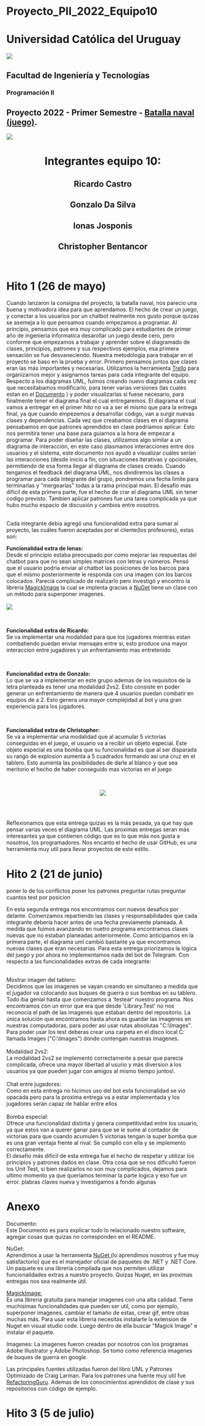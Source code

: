 # Proyecto_PII_2022_Equipo10

# Universidad Católica del Uruguay
<img src="https://ucu.edu.uy/sites/all/themes/univer/logo.png">

## Facultad de Ingeniería y Tecnologías
### Programación II

## Proyecto 2022 - Primer Semestre - [Batalla naval (juego)](https://es.wikipedia.org/wiki/Batalla_naval_(juego)).

<img src= "Docs\batallaV2.png">


<br> 
<center><h1> Integrantes equipo 10:</h1>
<h2>Ricardo Castro</h3>
<h2>Gonzalo Da Silva</h3>
<h2>Ionas Josponis</h3>
<h2>Christopher Bentancor</h3></center>
  
<br>

<h1> Hito 1 (26 de mayo)</h1>
<p>Cuando lanzaron la consigna del proyecto, la batalla naval, nos parecio una buena y motivadora idea para que aprendamos. El hecho de crear un juego, y conectar a los usuarios por un chatbot realmente nos gusto porque quizas se asemeja a lo que pensamos cuando empezamos a programar. 
Al principio, pensamos que era muy complicado para estudiantes de primer año de ingenieria informatica desarollar un juego desde cero, pero conforme que empezamos a trabajar y aprender sobre el diagramado de clases, principios, patrones y sus respectivos ejemplos, esa primera sensación se fue desvaneciendo. 
Nuestra metodología para trabajar en el proyecto se baso en la prueba y error. Primero pensamos juntos que clases eran las más importantes y necesarias. Utilizamos la herramienta <a href="https://trello.com/b/9FXnZtpb/proyectopii2022equipo10">Trello</a> para organizarnos mejor y asignarnos tareas para cada integrante del equipo. Respecto a los diagramas UML, fuimos creando nuevo diagramas cada vez que necesitabamos modificarlo, para tener varias versiones (las cuales estan en el <a href="#doc">Documento</a> ) y poder visualizarlas si fuese necesario, para finalmente tener el diagrama final el cual entregaremos. El diagrama el cual vamos a entregar en el primer hito no va a ser el mismo que para la entrega final, ya que cuando empezemos a desarrollar código, van a surgir nuevas clases y dependencias. Cada vez que creabamos clases en el diagrama pensabamos en que patrones aprendidos en clase podriamos aplicar. Esto nos permitira tener una base para guiarnos a la hora de empezar a programar. 
Para poder diseñar las clases, utilizamos algo similar a un diagrama de interacción, en este caso plasmamos interacciones entre dos usuarios y el sistema, este documento nos ayudó a visualizar cuáles serían las interacciones (desde inicio a fin, con situaciones iterativas y opcionales, permitiendo de esa forma llegar al diagrama de clases creado. Cuando tengamos el feedback del diagrama UML, nos dividiremos las clases a programar para cada integrante del grupo, pondremos una fecha limite para terminarlas y "mergearlas" todas a la rama principal main. 
El desafio más dificil de esta primera parte, fue el hecho de crar el diagrama UML sin tener codigo previsto. Tambien aplicar patrones fue una tarea complicada ya que hubo mucho espacio de discusión  y cambios entre nosotros. <p/><br> 
Cada integrante debia agregó una funcionalidad extra para sumar al proyecto, las cuáles fueron aceptadas por el cliente(los profesores), estas son:
<br>
<p>
    <b> Funcionalidad extra de Ionas:</b>
    <br> 
    Desde el principio estaba preocupado por como mejorar las respuestas del chatbot para que no sean simples matrices con letras y números. Pensó que el usuario podria enviar al chatbot las posiciones de los barcos para que el mismo posteriormente le responda con una imagen con los barcos colocados. Pareciá complicado de realizarlo pero investigó y encontro la libreria <a href = "#MagickImage"> MagickImage</a> la cual se implenta gracias a <a href="#NuGet">NuGet</a>  tiene un clase con un método para superponer imagenes. 
    <br>
    <br>
    <img src= "Docs\Colocacion.jpeg">
<p/>
    <br>    
    <p> <b> Funcionalidad extra de Ricardo:</b>
    <br>
    Se va implementar una modalidad para que los jugadores mientras estan combatiendo puedan enviar mensajes entre si, esto produce una mayor interaccion entre jugadores y un enfrentamiento mas entretenido 
    <p/>
    <br>    
    <p>
    <b> Funcionalidad extra de Gonzalo:</b>
    <br> 
    Lo que se va a implementar en este grupo ademas de los requisitos de la letra planteada es tener una modalidad 2vs2. Esto consiste en poder generar un enfrentamiento de manera que 4 usuarios puedan combatir en equipos de a 2.
    Esto genera una mayor complejidad al bot y una gran experiencia para los jugadores.
    <p/>
    <br>
    <p>  
    <b> Funcionalidad extra de Christopher:</b>
    <br> 
    Se va a implementar una modalidad que al acumular 5 victorias conseguidas en el juego, el usuario va a recibir un objeto especial.
    Este objeto especial es una bomba que su funcionalidad es que al ser disparada su rango de explosion aumenta a 5 cuadrados formando asi una cruz en el tablero.
    Esto aumenta las posibilidades de darle al blanco y que sea meritorio el hecho de haber conseguido mas victorias en el juego<p/>
    <br>
    <center><img src= "Docs\Bomba.jpeg"></center>
    

    
   </p> 

<br> 
<br> 

Reflexionamos que esta entrega quizas es la más pesada, ya que hay que pensar varias veces el diagrama UML. Las proximas entregas seran más interesantes ya que contienen código que es lo que más nos gusta a nosotros, los programadores.
Nos encanto el hecho de usar GitHub, es una herramienta muy util para llevar proyectos de este estilo.

<h1> Hito 2 (21 de junio)</h1>
poner lo de los conflictos
poner los patrones
preguntar rutas
preguntar cuantos test por posicion
<p>
    En esta segunda entrega nos encontramos con nuevos desafios por delante. Comenzamos repartiendo las clases y responsabilidades que cada integrante debería hacer antes de una fecha previamente planeada. A medida que fuimos avanzando en nuetro programa encontramos clases nuevas que no estaban planeadas anteriormente. Como anticipamos en la primera parte, el diagrama uml cambió bastante ya que encontramos nuevas clases que eran necesarias. Para esta entrega priorizamos la lógica del juego y por ahora no implementamos nada del bot de Telegram. 
    Con respecto a las funcionalidades extras de cada integrante: 
</p> <br>
        Mostrar imagen del tablero: <br>
        Decidimos que las imagenes se vayan creando en simultaneo a medida que el jugador va colocando sus buques de guerra o sus bombas en su tablero. Todo iba genial hasta que comenzamos a 'testear' nuestro programa. Nos encontramos con un error que era que desde 'Library.Test' no nos reconocia el path de las imagenes que estaban dentro del repositorio. La única solución que encontramos hasta ahora es guardar las imagenes en nuestras computadoras, para poder asi usar rutas absolutas "C:\Images". Para poder usar los test deberas crear una carpeta en el disco local C: llamada Images ("C:\Images") donde contengan nuestras imagenes. <br>
        <br>Modalidad 2vs2: <br>
        La modalidad 2vs2 se implementó correctamente a pesar que parecia complicada, ofrece una mayor libertad al usurio y más diversion a los usuarios ya que pueden jugar con amigos al mismo tiempo juntos!.<br>
        <br>Chat entre jugadores: <br>
        Como en esta entrega no hicimos uso del bot esta funcionalidad se vió opacada pero para la proxima entrega va a estar implementada y los jugadores serán capaz de hablar entre ellos <br>
        <br>Bomba especial: <br>
        Ofrece una funcionalidad distinta y genera competitividad entre los usuario, ya que estos van a querer ganar para que se le sume al contador de victorias para que cuando acumulen 5 victorias tengan la super bomba que es una gran ventaja frente al rival. 
        Se cumplió con ella y se implemento correctamente. <br>     
El desafio más dificil de esta entrega fue el hecho de respetar y utilizar los principios y patrones dados en clase. Otra cosa que se nos dificultó fueron los Unit Test, si bien realizarlos no son muy complicados, dejamos para ultimo momento ya que queriamos terminar la parte logica y eso fue un error. 
plabras claves nueva y investigamos a fondo algunas

<h1>Anexo</h1>
Documento:<br>
Este Documento es para explicar todo lo relacionado nuestro software, agregar cosas que quizas no corresponden en el README.


<a name="NuGet">NuGet:</a>
<br>
Aprendimos a usar la herramienta <a href="https://docs.microsoft.com/en-us/nuget/what-is-nuget">NuGet </a>(lo aprendimos nosotros y fue muy satisfactorio) que es el manejador oficial de paquetes de .NET y .NET Core. Un paquete es una libreria compilada que nos permiten utilizar funcionalidades extras a nuestro proyecto. Quizas Nuget, en las proximas entregas nos sea realmente útil.

<a href="https://github.com/dlemstra/Magick.NET.git" name="MagickImage">MagickImage:</a>
<br>
Es una libreria gratuita para manejar imagenes con una alta calidad. Tiene muchisimas funcionalidades que pueden ser util, como por ejemplo, superponer imagenes, cambiar el tamaño de estas, crear gif, entre otras muchas más. Para usar esta libreria necesitas instalarte la extension de Nuget en visual studio code. Luego dentro de ella buscar "Magick Image" e instalar el paquete.

Imagenes: La imagenes fueron creadas por nosotros con los programas Adobe Illustrator y Adobe Photoshop. Se tomó como referencia imagenes de buques de guerra en google. 
 
Las principales fuentes utilizadas fueron del libro UML y Patrones Optimizado de Craig Larman. Para los patrones una fuente muy util fue <a href="https://refactoring.guru/es">RefactoringGuru</a>. Ademas de los conocimientos aprendidos de clase y sus repositorios con código de ejemplo.

 



<h1> Hito 3 (5 de julio)</h1>